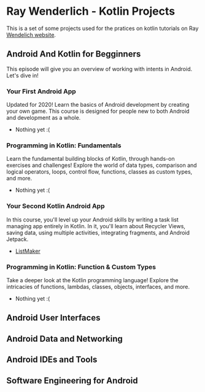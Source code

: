 # Ray Wenderlich - Kotlin Projects
This is a set of some projects used for the pratices on kotlin tutorials on Ray [Wendelich website](https://www.raywenderlich.com/android/paths).


## Android And Kotlin for Begginners
This episode will give you an overview of working with intents in Android. Let's dive in!

### Your First Android App
Updated for 2020! Learn the basics of Android development by creating your own game. This course is designed for people new to both Android and development as a whole.
- Nothing yet :(

### Programming in Kotlin: Fundamentals
Learn the fundamental building blocks of Kotlin, through hands-on exercises and challenges! Explore the world of data types, comparison and logical operators, loops, control flow, functions, classes as custom types, and more.
- Nothing yet :(

### Your Second Kotlin Android App
In this course, you'll level up your Android skills by writing a task list managing app entirely in Kotlin. In it, you'll learn about Recycler Views, saving data, using multiple activities, integrating fragments, and Android Jetpack.
- [ListMaker](./ListMaker)

### Programming in Kotlin: Function & Custom Types
Take a deeper look at the Kotlin programming language! Explore the intricacies of functions, lambdas, classes, objects, interfaces, and more.
- Nothing yet :(

## Android User Interfaces

## Android Data and Networking
## Android IDEs and Tools
## Software Engineering for Android
